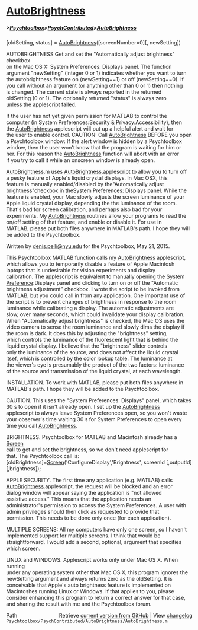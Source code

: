 # [AutoBrightness](AutoBrightness)
##### >[Psychtoolbox](Psychtoolbox)>[PsychContributed](PsychContributed)>[AutoBrightness](AutoBrightness)

[oldSetting, status] = [AutoBrightness](AutoBrightness)([screenNumber=0][, newSetting])  
  
AUTOBRIGHTNESS Get and set the "Automatically adjust brightness" checkbox  
on the Mac OS X: System Preferences: Displays panel. The function  
argument "newSetting" (integer 0 or 1) indicates whether you want to turn  
the autobrightness feature on (newSetting==1) or off (newSetting==0). If  
you call without an argument (or anything other than 0 or 1) then nothing  
is changed. The current state is always reported in the returned  
oldSetting (0 or 1). The optionally returned "status" is always zero  
unless the applescript failed.  
  
If the user has not yet given permission for MATLAB to control the  
computer (in System Preferences:Security & Privacy:Accessibility), then  
the [AutoBrightness](AutoBrightness) applescript will put up a helpful alert and wait for  
the user to enable control. CAUTION: Call [AutoBrightness](AutoBrightness) BEFORE you open  
a Psychtoolbox window: If the alert window is hidden by a Psychtoolbox  
window, then the user won't know that the program is waiting for him or  
her. For this reason the [AutoBrightness](AutoBrightness) function will abort with an error  
if you try to call it while an onscreen window is already open.  
  
[AutoBrightness](AutoBrightness).m uses [AutoBrightness](AutoBrightness).applescript to allow you to turn off  
a pesky feature of Apple's liquid crystal displays. In Mac OSX, this  
feature is manually enabled/disabled by the"Automatically adjust  
brightness"checkbox in theSystem Preferences: Displays panel. While the  
feature is enabled, your Mac slowly adjusts the screen luminance of your  
Apple liquid crystal display, depending the the luminance of the room.  
That's bad for screen calibration, and perhaps also bad for your  
experiments. My [AutoBrightness](AutoBrightness) routines allow your programs to read the  
on/off setting of that feature, and enable or disable it. For use in  
MATLAB, please put both files anywhere in MATLAB's path. I hope they will  
be added to the Psychtoolbox.  
  
Written by denis.pelli@nyu.edu for the Psychtoolbox, May 21, 2015.  
  
This Psychtoolbox MATLAB function calls my [AutoBrightness](AutoBrightness) applescript,  
which allows you to temporarily disable a feature of Apple Macintosh  
laptops that is undesirable for vision experiments and display  
calibration. The applescript is equivalent to manually opening the System  
[Preference](Preference):Displays panel and clicking to turn on or off the "Automatic  
brightness adjustment" checkbox. I wrote the script to be invoked from  
MATLAB, but you could call in from any application. One important use of  
the script is to prevent changes of brightness in response to the room  
luminance while calibrating a display. The automatic adjustments are  
slow, over many seconds, which could invalidate your display calibration.  
When "Automatically adjust brightness" is checked, the Mac OS uses the  
video camera to sense the room luminance and slowly dims the display if  
the room is dark. It does this by adjusting the "brightness" setting,  
which controls the luminance of the fluorescent light that is behind the  
liquid crystal display. I believe that the "brightness" slider controls  
only the luminance of the source, and does not affect the liquid crystal  
itsef, which is controlled by the color lookup table. The luminance at  
the viewer's eye is presumably the product of the two factors: luminance  
of the source and transmission of the liquid crystal, at each wavelength.  
  
INSTALLATION. To work with MATLAB, please put both files anywhere in  
MATLAB's path. I hope they will be added to the Psychtoolbox.  
  
CAUTION. This uses the "System Preferences: Displays" panel, which takes  
30 s to open if it isn't already open. I set up the [AutoBrightness](AutoBrightness)  
applescript to always leave System Preferences open, so you won't waste  
your observer's time waiting 30 s for System Preferences to open every  
time you call [AutoBrightness](AutoBrightness).  
  
BRIGHTNESS. Psychtoolbox for MATLAB and Macintosh already has a [Screen](Screen)  
call to get and set the brightness, so we don't need applescript for  
that. The Psychtoolbox call is:  
[oldBrightness]=[Screen](Screen)('ConfigureDisplay','Brightness', screenId [,outputId][,brightness]);  
  
APPLE SECURITY. The first time any application (e.g. MATLAB) calls  
[AutoBrightness](AutoBrightness).applescript, the request will be blocked and an error  
dialog window will appear saying the application is "not allowed  
assistive access." This means that the application needs an  
administrator's permission to access the System Preferences. A user with  
admin privileges should then click as requested to provide that  
permission. This needs to be done only once (for each application).  
  
MULTIPLE SCREENS: All my computers have only one screen, so I haven't  
implemented support for multiple screens. I think that would be  
straightforward. I would add a second, optional, argument that specifies  
which screen.  
  
LINUX and WINDOWS. Applescript works only under Mac OS X. When running  
under any operating system other that Mac OS X, this program ignores the  
newSetting argument and always returns zero as the oldSetting. It is  
conceivable that Apple's auto brightness feature is implemented on  
Macintoshes running Linux or Windows. If that applies to you, please  
consider enhancing this program to return a correct answer for that case,  
and sharing the result with me and the Psychtoolbox forum.  




<div class="code_header" style="text-align:right;">
  <span style="float:left;">Path&nbsp;&nbsp;</span> <span class="counter">Retrieve <a href=
  "https://raw.github.com/Psychtoolbox-3/Psychtoolbox-3/beta/Psychtoolbox/PsychContributed/AutoBrightness/AutoBrightness.m">current version from GitHub</a> | View <a href=
  "https://github.com/Psychtoolbox-3/Psychtoolbox-3/commits/beta/Psychtoolbox/PsychContributed/AutoBrightness/AutoBrightness.m">changelog</a></span>
</div>
<div class="code">
  <code>Psychtoolbox/PsychContributed/AutoBrightness/AutoBrightness.m</code>
</div>


